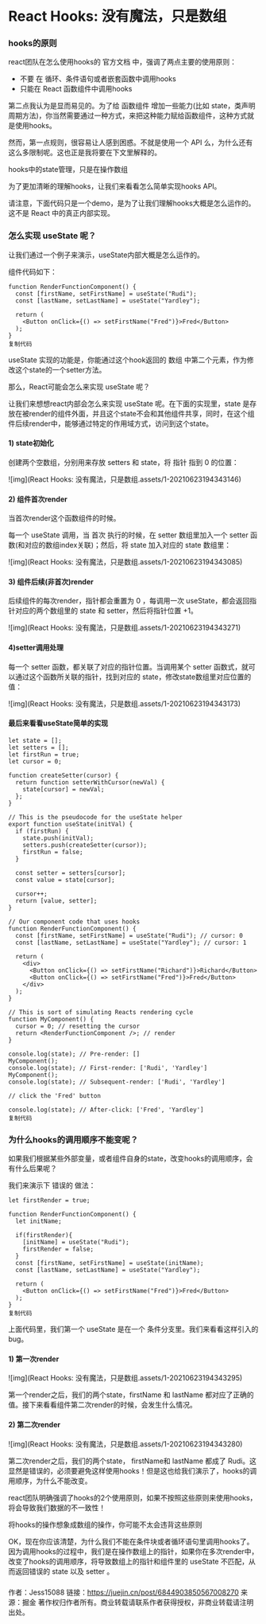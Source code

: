 # React Hooks: 没有魔法，只是数组

### hooks的原则

react团队在怎么使用hooks的 官方文档 中，强调了两点主要的使用原则：

- 不要 在 循环、条件语句或者嵌套函数中调用hooks
- 只能在 React 函数组件中调用hooks

第二点我认为是显而易见的。为了给 函数组件 增加一些能力(比如 state，类声明周期方法)，你当然需要通过一种方式，来把这种能力赋给函数组件，这种方式就是使用hooks。

然而，第一点规则，很容易让人感到困惑。不就是使用一个 API 么，为什么还有这么多限制呢。这也正是我将要在下文里解释的。

hooks中的state管理，只是在操作数组

为了更加清晰的理解hooks，让我们来看看怎么简单实现hooks API。

请注意，下面代码只是一个demo，是为了让我们理解hooks大概是怎么运作的。这不是 React 中的真正内部实现。

### 怎么实现 useState 呢？

让我们通过一个例子来演示，useState内部大概是怎么运作的。

组件代码如下：

```
function RenderFunctionComponent() {
  const [firstName, setFirstName] = useState("Rudi");
  const [lastName, setLastName] = useState("Yardley");

  return (
    <Button onClick={() => setFirstName("Fred")}>Fred</Button>
  );
}
复制代码
```

useState 实现的功能是，你能通过这个hook返回的 数组 中第二个元素，作为修改这个state的一个setter方法。

那么，React可能会怎么来实现 useState 呢？

让我们来想想react内部会怎么来实现 useState 呢。在下面的实现里，state 是存放在被render的组件外面，并且这个state不会和其他组件共享，同时，在这个组件后续render中，能够通过特定的作用域方式，访问到这个state。

#### 1) state初始化

创建两个空数组，分别用来存放 setters 和 state，将 指针 指到 0 的位置：



![img](React Hooks: 没有魔法，只是数组.assets/1-20210623194343146)



#### 2) 组件首次render

当首次render这个函数组件的时候。

每一个 useState 调用，当 首次 执行的时候，在 setter 数组里加入一个 setter 函数(和对应的数组index关联)；然后，将 state 加入对应的 state 数组里：



![img](React Hooks: 没有魔法，只是数组.assets/1-20210623194343085)



#### 3) 组件后续(非首次)render

后续组件的每次render，指针都会重置为 0 ，每调用一次 useState，都会返回指针对应的两个数组里的 state 和 setter，然后将指针位置 +1。



![img](React Hooks: 没有魔法，只是数组.assets/1-20210623194343271)



#### 4)setter调用处理

每一个 setter 函数，都关联了对应的指针位置。当调用某个 setter 函数式，就可以通过这个函数所关联的指针，找到对应的 state，修改state数组里对应位置的值：



![img](React Hooks: 没有魔法，只是数组.assets/1-20210623194343173)



#### 最后来看看useState简单的实现

```
let state = [];
let setters = [];
let firstRun = true;
let cursor = 0;

function createSetter(cursor) {
  return function setterWithCursor(newVal) {
    state[cursor] = newVal;
  };
}

// This is the pseudocode for the useState helper
export function useState(initVal) {
  if (firstRun) {
    state.push(initVal);
    setters.push(createSetter(cursor));
    firstRun = false;
  }

  const setter = setters[cursor];
  const value = state[cursor];

  cursor++;
  return [value, setter];
}

// Our component code that uses hooks
function RenderFunctionComponent() {
  const [firstName, setFirstName] = useState("Rudi"); // cursor: 0
  const [lastName, setLastName] = useState("Yardley"); // cursor: 1

  return (
    <div>
      <Button onClick={() => setFirstName("Richard")}>Richard</Button>
      <Button onClick={() => setFirstName("Fred")}>Fred</Button>
    </div>
  );
}

// This is sort of simulating Reacts rendering cycle
function MyComponent() {
  cursor = 0; // resetting the cursor
  return <RenderFunctionComponent />; // render
}

console.log(state); // Pre-render: []
MyComponent();
console.log(state); // First-render: ['Rudi', 'Yardley']
MyComponent();
console.log(state); // Subsequent-render: ['Rudi', 'Yardley']

// click the 'Fred' button

console.log(state); // After-click: ['Fred', 'Yardley']
复制代码
```

### 为什么hooks的调用顺序不能变呢？

如果我们根据某些外部变量，或者组件自身的state，改变hooks的调用顺序，会有什么后果呢？

我们来演示下 错误的 做法：

```
let firstRender = true;

function RenderFunctionComponent() {
  let initName;
  
  if(firstRender){
    [initName] = useState("Rudi");
    firstRender = false;
  }
  const [firstName, setFirstName] = useState(initName);
  const [lastName, setLastName] = useState("Yardley");

  return (
    <Button onClick={() => setFirstName("Fred")}>Fred</Button>
  );
}
复制代码
```

上面代码里，我们第一个 useState 是在一个 条件分支里。我们来看看这样引入的bug。

#### 1) 第一次render



![img](React Hooks: 没有魔法，只是数组.assets/1-20210623194343295)



第一个render之后，我们的两个state，firstName 和 lastName 都对应了正确的值。接下来看看组件第二次render的时候，会发生什么情况。

#### 2) 第二次render



![img](React Hooks: 没有魔法，只是数组.assets/1-20210623194343280)



第二次render之后，我们的两个state， firstName和 lastName 都成了 Rudi。这显然是错误的，必须要避免这样使用hooks！但是这也给我们演示了，hooks的调用顺序，为什么不能改变。

react团队明确强调了hooks的2个使用原则，如果不按照这些原则来使用hooks，将会导致我们数据的不一致性！

将hooks的操作想象成数组的操作，你可能不太会违背这些原则

OK，现在你应该清楚，为什么我们不能在条件块或者循环语句里调用hooks了。因为调用hooks的过程中，我们是在操作数组上的指针，如果你在多次render中，改变了hooks的调用顺序，将导致数组上的指针和组件里的 useState 不匹配，从而返回错误的 state 以及 setter 。

### 


作者：Jess15088
链接：https://juejin.cn/post/6844903850567008270
来源：掘金
著作权归作者所有。商业转载请联系作者获得授权，非商业转载请注明出处。